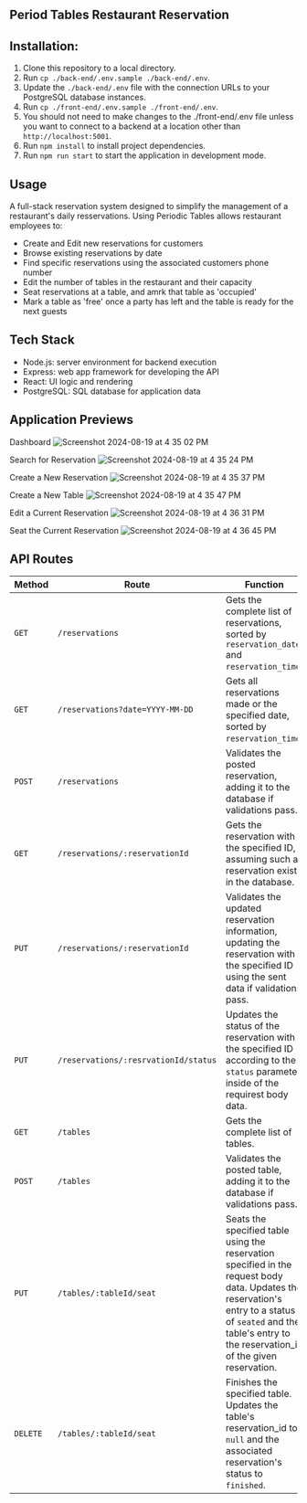 **Period Tables Restaurant Reservation**
---------------------------------------------------------------------------------

Installation:
---------------------------------------------------------------------------------
1. Clone this repository to a local directory.
2. Run `cp ./back-end/.env.sample ./back-end/.env`.
3. Update the `./back-end/.env` file with the connection URLs to your PostgreSQL database instances.
4. Run `cp ./front-end/.env.sample ./front-end/.env`.
5. You should not need to make changes to the ./front-end/.env file unless you want to connect to a backend at a location other than `http://localhost:5001`.
6. Run `npm install` to install project dependencies.
7. Run `npm run start` to start the application in development mode.


Usage
---------------------------------------------------------------------------------
A full-stack reservation system designed to simplify the management of a restaurant's daily resservations. Using Periodic Tables allows restaurant employees to:

- Create and Edit new reservations for customers
- Browse existing reservations by date
- Find specific reservations using the associated customers phone number
- Edit the number of tables in the restaurant and their capacity
- Seat reservations at a table, and amrk that table as 'occupied'
- Mark a table as 'free' once a party has left and the table is ready for the next guests


Tech Stack
---------------------------------------------------------------------------------
- Node.js: server environment for backend execution
- Express: web app framework for developing the API
- React: UI logic and rendering
- PostgreSQL: SQL database for application data

Application Previews
---------------------------------------------------------------------------------
Dashboard
![Screenshot 2024-08-19 at 4 35 02 PM](https://github.com/user-attachments/assets/9a89f4c6-602a-4034-b589-8af96adb3d3f)

Search for Reservation
![Screenshot 2024-08-19 at 4 35 24 PM](https://github.com/user-attachments/assets/ed502cab-8ed0-4b39-8661-eb1deb2014d6)

Create a New Reservation
![Screenshot 2024-08-19 at 4 35 37 PM](https://github.com/user-attachments/assets/1e4c5bbd-2d29-4124-8172-a9745c89616a)

Create a New Table
![Screenshot 2024-08-19 at 4 35 47 PM](https://github.com/user-attachments/assets/e0a7b004-257f-4068-8da5-2307e0d99e4c)

Edit a Current Reservation
![Screenshot 2024-08-19 at 4 36 31 PM](https://github.com/user-attachments/assets/a82382fa-938e-403b-9c26-cfa9db03c299)

Seat the Current Reservation
![Screenshot 2024-08-19 at 4 36 45 PM](https://github.com/user-attachments/assets/6d10ab0d-acf3-4f3e-a93d-dd141aa56d12)


API Routes
---------------------------------------------------------------------------------

| Method | Route | Function |
| --- | --- | --- |
| `GET`    | `/reservations` | Gets the complete list of reservations, sorted by `reservation_date` and `reservation_time`. |
| `GET` | `/reservations?date=YYYY-MM-DD` | Gets all reservations made or the specified date, sorted by `reservation_time`. |
| `POST` | `/reservations` | Validates the posted reservation, adding it to the database if validations pass. |
| `GET` | `/reservations/:reservationId` | Gets the reservation with the specified ID, assuming such a reservation exists in the database. |
| `PUT` | `/reservations/:reservationId` | Validates the updated reservation information, updating the reservation with the specified ID using the sent data if validations pass. |
| `PUT` | `/reservations/:resrvationId/status` | Updates the status of the reservation with the specified ID according to the `status` parameter inside of the requirest body data. |
| `GET` | `/tables` | Gets the complete list of tables. |
| `POST` | `/tables` | Validates the posted table, adding it to the database if validations pass. |
| `PUT` | `/tables/:tableId/seat` | Seats the specified table using the reservation specified in the request body data. Updates the reservation's entry to a status of `seated` and the table's entry to the reservation_id of the given reservation. |
| `DELETE` | `/tables/:tableId/seat` | Finishes the specified table. Updates the table's reservation_id to `null` and the associated reservation's status to `finished`. |
